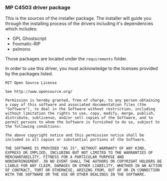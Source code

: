 ### MP C4503 driver package

This is the sources of the installer package. The
installer will guide you through the installing
process of the drivers including it's dependencies
which includes:

* GPL Ghostscript
* Foomatic-RIP
* pxlmono

Those packages are located under the `requirements`
folder.

In order to use this driver, you must acknowledge
to the licenses provided by the packages listed.

    MIT Open Source License

    See http://www.opensource.org/

    Permission is hereby granted, free of charge, to any person obtaining
    a copy of this software and associated documentation files (the
    "Software"), to deal in the Software without restriction, including
    without limitation the rights to use, copy, modify, merge, publish,
    distribute, sublicense, and/or sell copies of the Software, and to
    permit persons to whom the Software is furnished to do so, subject to
    the following conditions:

    The above copyright notice and this permission notice shall be
    included in all copies or substantial portions of the Software.

    THE SOFTWARE IS PROVIDED "AS IS", WITHOUT WARRANTY OF ANY KIND,
    EXPRESS OR IMPLIED, INCLUDING BUT NOT LIMITED TO THE WARRANTIES OF
    MERCHANTABILITY, FITNESS FOR A PARTICULAR PURPOSE AND
    NONINFRINGEMENT. IN NO EVENT SHALL THE AUTHORS OR COPYRIGHT HOLDERS BE
    LIABLE FOR ANY CLAIM, DAMAGES OR OTHER LIABILITY, WHETHER IN AN ACTION
    OF CONTRACT, TORT OR OTHERWISE, ARISING FROM, OUT OF OR IN CONNECTION
    WITH THE SOFTWARE OR THE USE OR OTHER DEALINGS IN THE SOFTWARE.
